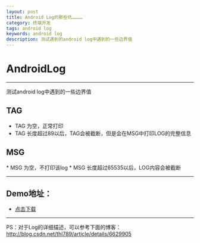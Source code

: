```yaml
---
layout: post
title: Android Log的那些坑…………
category: 终端开发
tags: android log
keywords: android log 
description: 测试遇到的android log中遇到的一些边界值
---
```

# AndroidLog

* * *

测试android log中遇到的一些边界值

## TAG

*   TAG 为空，正常打印
*   TAG 长度超过89以后，TAG会被截断，但是会在MSG中打印LOG的完整信息

## MSG

<!--more--> * MSG 为空，不打印该log * MSG 长度超过65535以后，LOG内容会被截断

* * *

## Demo地址：

*   [点击下载][1]

* * *

PS：对于Log的详细描述，可以参考下面的博客：http://blog.csdn.net/thl789/article/details/6629905

 [1]: https://github.com/bihe0832/Sharing/tree/master/lesson_5
